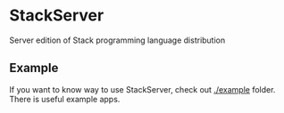 # StackServer
Server edition of Stack programming language distribution

## Example
If you want to know way to use StackServer, check out [./example](./example) folder. 
There is useful example apps.